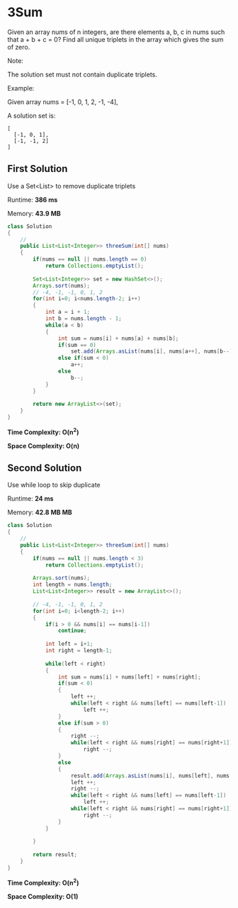 # 3Sum

Given an array nums of n integers, are there elements a, b, c in nums such that a + b + c = 0? Find all unique triplets in the array which gives the sum of zero.

Note:

The solution set must not contain duplicate triplets.

Example:

Given array nums = [-1, 0, 1, 2, -1, -4],

A solution set is:
```
[
  [-1, 0, 1],
  [-1, -1, 2]
]
```

## First Solution

Use a Set<List<Integer>> to remove duplicate triplets

Runtime: **386 ms**

Memory: **43.9 MB**

```java
class Solution 
{
    // 
    public List<List<Integer>> threeSum(int[] nums) 
    {
        if(nums == null || nums.length == 0)
            return Collections.emptyList();
        
        Set<List<Integer>> set = new HashSet<>();
        Arrays.sort(nums);
        // -4, -1, -1, 0, 1, 2
        for(int i=0; i<nums.length-2; i++)
        {
            int a = i + 1;
            int b = nums.length - 1;
            while(a < b)
            {
                int sum = nums[i] + nums[a] + nums[b];
                if(sum == 0)
                    set.add(Arrays.asList(nums[i], nums[a++], nums[b--]));
                else if(sum < 0)
                    a++;
                else
                    b--;
            }               
        }
        
        return new ArrayList<>(set);
    }
}
```

**Time Complexity: O(n<sup>2</sup>)**

**Space Complexity: O(n)**

## Second Solution

Use while loop to skip duplicate

Runtime: **24 ms**

Memory: **42.8 MB MB**

```java
class Solution 
{
    // 
    public List<List<Integer>> threeSum(int[] nums) 
    {
        if(nums == null || nums.length < 3)
            return Collections.emptyList();
        
        Arrays.sort(nums);  
        int length = nums.length;
        List<List<Integer>> result = new ArrayList<>();
        
        // -4, -1, -1, 0, 1, 2
        for(int i=0; i<length-2; i++)
        {            
            if(i > 0 && nums[i] == nums[i-1])
                continue;
            
            int left = i+1;
            int right = length-1;
           
            while(left < right)
            {
                int sum = nums[i] + nums[left] + nums[right];
                if(sum < 0)
                {
                    left ++;
                    while(left < right && nums[left] == nums[left-1])
                        left ++;
                }
                else if(sum > 0)
                {
                    right --;
                    while(left < right && nums[right] == nums[right+1])
                        right --;
                }
                else
                {
                    result.add(Arrays.asList(nums[i], nums[left], nums[right]));
                    left ++;
                    right --;
                    while(left < right && nums[left] == nums[left-1])
                        left ++;
                    while(left < right && nums[right] == nums[right+1])
                        right --;
                }
            }
            
        }
        
        return result;
    }
}
```

**Time Complexity: O(n<sup>2</sup>)**

**Space Complexity: O(1)**